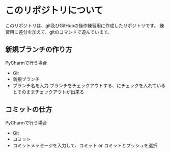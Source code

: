 # このリポジトリについて

このリポジトリは、git及びGitHubの操作練習用に作成したリポジトリです。
練習用に差分を加えて、gitのコマンドで遊んでいます。

## 新規ブランチの作り方

PyCharmで行う場合
- Git
- 新規ブランチ
- ブランチ名を入力
ブランチをチェックアウトする、にチェックを入れているとそのままチェックアウトが出来る

## コミットの仕方

PyCharmで行う場合
- Git
- コミット
- コミットメッセージを入力して、コミット or コミットとプッシュを選択